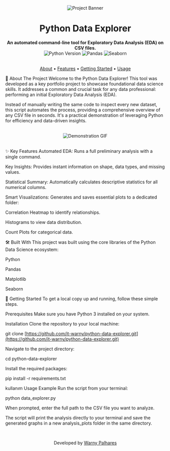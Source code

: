 <div align="center">
<img src="https://www.google.com/search?q=https://storage.googleapis.com/maker-media-tool-store/f964a2cd-db64-44b2-a447-e6f75354508e" alt="Project Banner">
<h1 align="center">Python Data Explorer</h1>
<strong>An automated command-line tool for Exploratory Data Analysis (EDA) on CSV files.</strong>
</div>

<div align="center">
<img src="https://www.google.com/search?q=https://img.shields.io/badge/Python-3.9%252B-blue%3Fstyle%3Dfor-the-badge%26logo%3Dpython" alt="Python Version">
<img src="https://www.google.com/search?q=https://img.shields.io/badge/Pandas-Library-green%3Fstyle%3Dfor-the-badge%26logo%3Dpandas" alt="Pandas">
<img src="https://www.google.com/search?q=https://img.shields.io/badge/Seaborn-Library-orange%3Fstyle%3Dfor-the-badge%26logo%3Dseaborn" alt="Seaborn">
</div>

<br>

<p align="center">
<a href="#-about-the-project">About</a> •
<a href="#-key-features">Features</a> •
<a href="#-getting-started">Getting Started</a> •
<a href="#-usage-example">Usage</a>
</p>

🚀 About The Project
Welcome to the Python Data Explorer! This tool was developed as a key portfolio project to showcase foundational data science skills. It addresses a common and crucial task for any data professional: performing an initial Exploratory Data Analysis (EDA).

Instead of manually writing the same code to inspect every new dataset, this script automates the process, providing a comprehensive overview of any CSV file in seconds. It's a practical demonstration of leveraging Python for efficiency and data-driven insights.

<br>
<div align="center">
<img src="https://www.google.com/search?q=https://storage.googleapis.com/maker-media-tool-store/b02863a3-a0e2-4148-8e62-c0c29f270258" alt="Demonstration GIF">
</div>
<br>

✨ Key Features
Automated EDA: Runs a full preliminary analysis with a single command.

Key Insights: Provides instant information on shape, data types, and missing values.

Statistical Summary: Automatically calculates descriptive statistics for all numerical columns.

Smart Visualizations: Generates and saves essential plots to a dedicated folder:

Correlation Heatmap to identify relationships.

Histograms to view data distribution.

Count Plots for categorical data.

🛠️ Built With
This project was built using the core libraries of the Python Data Science ecosystem:

Python

Pandas

Matplotlib

Seaborn

🏁 Getting Started
To get a local copy up and running, follow these simple steps.

Prerequisites
Make sure you have Python 3 installed on your system.

Installation
Clone the repository to your local machine:

git clone [https://github.com/it-warny/python-data-explorer.git](https://github.com/it-warny/python-data-explorer.git)

Navigate to the project directory:

cd python-data-explorer

Install the required packages:

pip install -r requirements.txt

kullanım Usage Example
Run the script from your terminal:

python data_explorer.py

When prompted, enter the full path to the CSV file you want to analyze.

The script will print the analysis directly to your terminal and save the generated graphs in a new analysis_plots folder in the same directory.

<br>

<p align="center">
Developed by <a href="https://www.google.com/search?q=https://www.linkedin.com/in/it-warny/">Warny Palhares</a>
</p>
